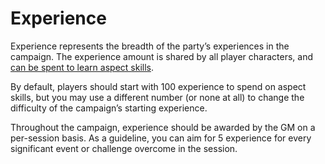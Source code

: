 # Experience

Experience represents the breadth of the party’s experiences in the campaign. The experience amount is shared by all player characters, and [can be spent to learn aspect skills](Aspects.md).

By default, players should start with 100 experience to spend on aspect skills, but you may use a different number (or none at all) to change the difficulty of the campaign’s starting experience.

Throughout the campaign, experience should be awarded by the GM on a per-session basis. As a guideline, you can aim for 5 experience for every significant event or challenge overcome in the session.